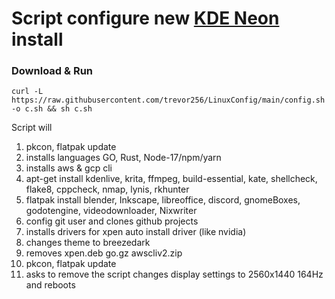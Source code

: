 # Script configure new [KDE Neon](https://neon.kde.org/download) install
### Download & Run
```
curl -L https://raw.githubusercontent.com/trevor256/LinuxConfig/main/config.sh -o c.sh && sh c.sh
```
Script will
 1. pkcon, flatpak update
 2. installs languages GO, Rust, Node-17/npm/yarn
 3. installs aws & gcp cli
 4. apt-get install  kdenlive, krita, ffmpeg, build-essential, kate, shellcheck, flake8, cppcheck, nmap, lynis, rkhunter 
 5. flatpak install blender, Inkscape, libreoffice, discord, gnomeBoxes, godotengine, videodownloader, Nixwriter
 6. config git user and clones github projects
 7. installs drivers for xpen auto install driver (like nvidia)
 8. changes theme to breezedark 
 9. removes xpen.deb go.gz awscliv2.zip
 10. pkcon, flatpak update
 11. asks to remove the script changes display settings to 2560x1440 164Hz and reboots
